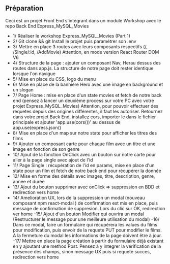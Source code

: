## Préparation
Ceci est un projet Front End s'intégrant dans un module Workshop avec le repo Back End Express_MySQL_Movies
- 1/ Réaliser le workshop Express_MySQL_Movies (Part 1)
- 2/ Git clone && git Install le projet puis paramétrer son .env
- 3/ Mettre en place 3 routes avec leurs composants respectifs (/, /Single/:id, /AddMovie) Attention, en mode version React Router DOM V6
- 4/ Structure de la page : ajouter un composant Nav, Herau dessus des routes dans app.js. La structure de notre page doit rester identique lorsque l'on navigue
- 5/ Mise en place du CSS, logo du menu
- 6/ Mise en place de la bannière Hero avec une image en background et un slogan
- 7/ Page Home : mise en place d'un state movies et fetch de notre back end (pensez à lancer un deuxième process sur votre PC avec votre projet Express_MySQL_Movies)
      Attention, pour pouvoir effectuer des requetes depuis des origines différentes, il faut les autoriser.
      Retournez dans votre projet Back End, installez cors, importer le dans le fichier principale et ajouter 'app.use(cors())' au dessus de app.use(express.json()
- 8/ Mise en place d'un map sur notre state pour afficher les titres des films
- 9/ Ajouter un composant carte pour chaque film avec un titre et une image en fonction de son genre
- 10/ Ajout de la fonction OnClick avec un bouton sur notre carte pour aller à la page single avec ajout de l'id
- 11/ Page Single : récupération de l'id en params, mise en place d'un state pour un film et fetch de notre back end pour récupérer la donnée
- 12/ Mise en forme des détails avec images, titre, description, genre, annee et durée
- 13/ Ajout du bouton supprimer avec onClick => suppression en BDD et redirection vers home
- 14/ Amelioration UX, lors de la suppression un modal (nouveau composant npm react-modal ) de confirmation est mis en place, puis message de confirmation de suppresion. Lors du clic sur OK, redirection ver home
 -15/ Ajout d'un bouton Modifier qui ouvrira un modal (Restructurer le message pour une meilleure utilisation du modal)
 -16/ Dans ce modal, faire un formulaire qui récupérera les values du films pour modification, puis envoir de la requete PUT pour modifier le films. A la fermeture du modal les informations de la page doivent être à jour.
 -17/ Mettre en place la page création à partir du formulaire déjà existant en y ajoutant une method Post. Pensez à y integrer la vérification de la présence des champs, sinon message UX puis si requete succes, redirection vers home
